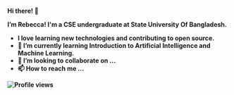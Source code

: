 <b>Hi there! 👋 
  
  
I’m Rebecca! I'm a CSE undergraduate at State University Of Bangladesh.
- I love learning new technologies and contributing to open source. 
- 🌱 I’m currently learning Introduction to Artificial Intelligence and Machine Learning.
- 💞️ I’m looking to collaborate on ...
- 📫 How to reach me ...

![Profile views](https://gpvc.arturio.dev/011Rebecca)

<!---
011Rebecca/011Rebecca is a ✨ special ✨ repository because its `README.md` (this file) appears on your GitHub profile.
You can click the Preview link to take a look at your changes.
--->
